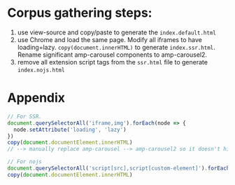 # Corpus gathering steps:

1. use view-source and copy/paste to generate the `index.default.html`
2. use Chrome and load the same page. Modify all iframes to have loading=lazy. `copy(document.innerHTML)` to generate `index.ssr.html`. Rename significant amp-carousel components to amp-carousel2.
3. remove all extension script tags from the `ssr.html` file to generate `index.nojs.html`

# Appendix

```javascript
// For SSR.
document.querySelectorAll('iframe,img').forEach(node => {
  node.setAttribute('loading', 'lazy')
})
copy(document.documentElement.innerHTML)
// --> manually replace amp-carousel --> amp-carousel2 so it doesn't hide itself immediately during build.

// For nojs
document.querySelectorAll('script[src],script[custom-element]').forEach(node => node.remove())
copy(document.documentElement.innerHTML)
```